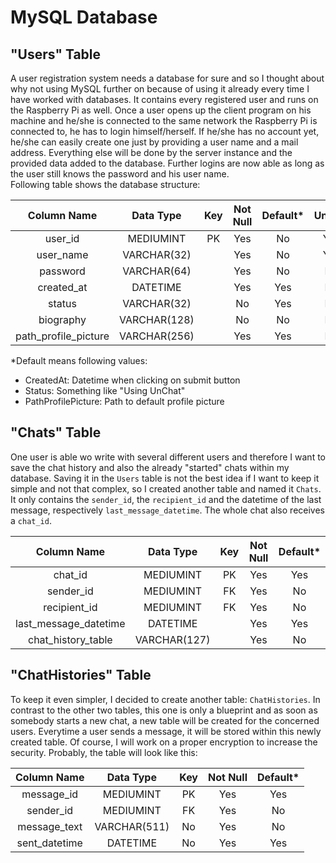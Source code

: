# MySQL Database
## "Users" Table
A user registration system needs a database for sure and so I thought about why not using
MySQL further on because of using it already every time I have worked with databases. It
contains every registered user and runs on the Raspberry Pi as well. Once a user opens up
the client program on his machine and he/she is connected to the same network the Raspberry
Pi is connected to, he has to login himself/herself. If he/she has no account yet, he/she
can easily create one just by providing a user name and a mail address. Everything else will
be done by the server instance and the provided data added to the database. Further logins
are now able as long as the user still knows the password and his user name.  
Following table shows the database structure:

| Column Name             | Data Type    | Key | Not Null | Default* | Unique |
|:-----------------------:|:------------:|:---:|:--------:|:--------:|:------:|
| user_id                 | MEDIUMINT    | PK  | Yes      | No       | Yes    |
| user_name               | VARCHAR(32)  |     | Yes      | No       | Yes    |
| password                | VARCHAR(64)  |     | Yes      | No       | No     |
| created_at              | DATETIME     |     | Yes      | Yes      | No     |
| status                  | VARCHAR(32)  |     | No       | Yes      | No     |
| biography               | VARCHAR(128) |     | No       | No       | No     |
| path_profile_picture    | VARCHAR(256) |     | Yes      | Yes      | No     |

*Default means following values:  
- CreatedAt: Datetime when clicking on submit button
- Status: Something like "Using UnChat"
- PathProfilePicture: Path to default profile picture

## "Chats" Table
One user is able wo write with several different users and therefore I want to save the
chat history and also the already "started" chats within my database. Saving it in the
``Users`` table is not the best idea if I want to keep it simple and not that complex,
so I created another table and named it ``Chats``. It only contains the ``sender_id``, the
``recipient_id`` and the datetime of the last message, respectively ``last_message_datetime``.
The whole chat also receives a ``chat_id``.

| Column Name           | Data Type     | Key | Not Null | Default* |
|:---------------------:|:-------------:|:---:|:--------:|:--------:|
| chat_id               | MEDIUMINT     | PK  | Yes      | Yes      |
| sender_id             | MEDIUMINT     | FK  | Yes      | No       |
| recipient_id          | MEDIUMINT     | FK  | Yes      | No       |
| last_message_datetime | DATETIME      |     | Yes      | Yes      |
| chat_history_table    | VARCHAR(127)  |     | Yes      | No       |

## "ChatHistories" Table
To keep it even simpler, I decided to create another table: ``ChatHistories``. In contrast
to the other two tables, this one is only a blueprint and as soon as somebody starts a new
chat, a new table will be created for the concerned users. Everytime a user sends a message,
it will be stored within this newly created table. Of course, I will work on a proper
encryption to increase the security. Probably, the table will look like this:

 Column Name    | Data Type    | Key | Not Null | Default* |
|:-------------:|:------------:|:---:|:--------:|:--------:|
| message_id    | MEDIUMINT    | PK  | Yes      | Yes      |
| sender_id     | MEDIUMINT    | FK  | Yes      | No       |
| message_text  | VARCHAR(511) | No  | Yes      | No       |
| sent_datetime | DATETIME     | No  | Yes      | Yes      |